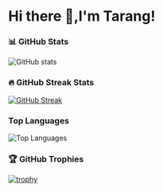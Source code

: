 # Hi there 👋,I'm Tarang!
### 📊 GitHub Stats
![GitHub stats](https://github-readme-stats.vercel.app/api?username=dhakatarang&show_icons=true&theme=radical)
### 🔥 GitHub Streak Stats
[![GitHub Streak](https://streak-stats.demolab.com?user=dhakatarang&theme=radical&hide_border=true)](https://git.io/streak-stats)
### Top Languages
![Top Languages](https://github-readme-stats.vercel.app/api/top-langs/?username=dhakatarang&layout=compact&theme=radical)
### 🏆 GitHub Trophies
[![trophy](https://github-profile-trophy.vercel.app/?username=dhakatarang&theme=onedark)](https://github.com/ryo-ma/github-profile-trophy)



<!--
**dhakatarang/dhakatarang** is a ✨ _special_ ✨ repository because its `README.md` (this file) appears on your GitHub profile.

Here are some ideas to get you started:

- 🔭 I’m currently working on ...
- 🌱 I’m currently learning ...
- 👯 I’m looking to collaborate on ...
- 🤔 I’m looking for help with ...
- 💬 Ask me about ...
- 📫 How to reach me: ...
- 😄 Pronouns: ...
- ⚡ Fun fact: ...
-->

